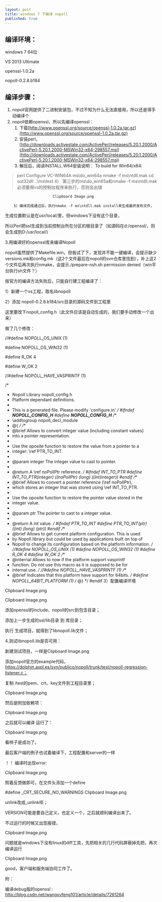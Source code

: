 ```yaml
---
layout: post
title: windows 7 下编译 nopoll
published: true
---
```


## 编译环境：

windows 7 64位

VS 2013 Ultimate

openssl-1.0.2a

nopoll-0.2.8.b184

## 编译步骤：

1. nopoll官网提供了二进制安装包，不过不知为什么无法直接用，所以还是得手动编译个
2. nopoll依赖openssl，所以先编译openssl：
	1. 下载[http://www.openssl.org/source/openssl-1.0.2a.tar.gz](http://www.openssl.org/source/openssl-1.0.2a.tar.gz)
	2. 安装perl，[http://downloads.activestate.com/ActivePerl/releases/5.20.1.2000/ActivePerl-5.20.1.2000-MSWin32-x64-298557.msi](http://downloads.activestate.com/ActivePerl/releases/5.20.1.2000/ActivePerl-5.20.1.2000-MSWin32-x64-298557.msi)
	3. 解压后，阅读INSTALL.W64安装说明：
 To build for Win64/x64:
 > perl Configure VC-WIN64A
 > ms\do_win64a
 > nmake -f ms\ntdll.mak
 > cd out32dll
 > ..\ms\test
         4） 第三步的ms\do_win65a和nmake -f ms\ntdll.mak必须要用vs的控制台程序来执行，否则会出错


                          Clipboard Image.png

        5）编译完成通过后，执行nmake -f ms\ntdll.mak install来生成最终发布文件，

生成位置默认是在usr/local/里，但windows下没有这个目录，

所以Perl把ssl生成到当前控制台所在分区的根目录了（如源码在d:/openssl/，则会生成到D:/usr/local/)

3.用编译好的openssl库来编译Nopoll

nopoll虽然提供了Makefile.win，但我试了下，发现并不能一键编译，会提示缺少versions.mk和config.mk（这2个文件最后在nopoll的svn仓库里找到），补上这2个文件后再次执行nmake，会提示./prepare-nsh.sh permission denied（win平台执行sh文件？）

按官方的编译方法失败后，只能自行建工程编译了：

1）新建一个vs工程，取名libnopoll

2）添加 nopoll-0.2.8.b184/src目录的源码文件到工程里

这里要改下nopoll_config.h（此文件应该是自动生成的，我们要手动修改一个出来）

做了几个修改：

//#define NOPOLL_OS_UNIX (1)

#define NOPOLL_OS_WIN32 (1)

#define R_OK 4

#define W_OK 2

//#define NOPOLL_HAVE_VASPRINTF (1)


/*
 * Nopoll Library nopoll_config.h
 * Platform dependant definitions.
 *
 * This is a generated file.  Please modify 'configure.in'
 */
#ifndef __NOPOLL_CONFIG_H__
#define __NOPOLL_CONFIG_H__
/**
 * \addtogroup nopoll_decl_module
 * @{
 */
/**
 * @brief Allows to convert integer value (including constant values)
 * into a pointer representation.
 *
 * Use the oposite function to restore the value from a pointer to a
 * integer: \ref PTR_TO_INT.
 *
 * @param integer The integer value to cast to pointer.
 *
 * @return A \ref noPollPtr reference.
 */
#ifndef INT_TO_PTR
#define INT_TO_PTR(integer)   ((noPollPtr) (long) ((int)integer))
#endif
/**
 * @brief Allows to convert a pointer reference (\ref noPollPtr),
 * which stores an integer that was stored using \ref INT_TO_PTR.
 *
 * Use the oposite function to restore the pointer value stored in the
 * integer value.
 *
 * @param ptr The pointer to cast to a integer value.
 *
 * @return A int value.
 */
#ifndef PTR_TO_INT
#define PTR_TO_INT(ptr) ((int) (long) (ptr))
#endif
/**
 * @brief Allows to get current platform configuration. This is used
 * by Nopoll library but could be used by applications built on top of
 * Nopoll to change its configuration based on the platform information.
 */
//#define NOPOLL_OS_UNIX (1)
#define NOPOLL_OS_WIN32 (1)
#define R_OK 4
#define W_OK 2
/**
 * @internal Allows to now if the platform support vasprintf
 * function. Do not use this macro as it is supposed to be for
 * internal use.
 */
//#define NOPOLL_HAVE_VASPRINTF (1)
/**
 * @brief Indicates that this platform have support for 64bits.
 */
#define NOPOLL_64BIT_PLATFORM (1)
/* @} */
#endif
3）配置编译环境

Clipboard Image.png

Clipboard Image.png

添加openssl的include、nopoll的src到包含目录；

添加上一步生成的ssl/lib目录 到 库目录；

执行 生成项目，就得到了libnopoll.lib文件；

4.测试libnopoll.lib是否可用：

新建测试项目，一样是Clipboard Image.png

添加nopoll官方的example代码，https://dolphin.aspl.es/svn/publico/nopoll/trunk/test/nopoll-regression-listener.c；

复制 /test的pem、crt、key文件到工程目录里；

Clipboard Image.png

然后是附加依赖项：

Clipboard Image.png

之后就可以编译 运行了：

Clipboard Image.png

看样子是成功了。

最后客户端的例子也试着编译下，工程配置和server的一样

！！ 编译时出现error:

Clipboard Image.png

照着反馈做即可，在文件头添加一个define 

#define _CRT_SECURE_NO_WARNINGS
Clipboard Image.png

unlink改成_unlink呗；

VERSION可能是要自己定义，也定义一个，之后就顺利编译出来了。

不过运行的时候又出现报错，

Clipboard Image.png

问题就是windows下没有linux的diff工具，先把相关的几行代码屏蔽掉先把，再次编译运行

Clipboard Image.png

good，客户端和服务端协同工作了。



附：

编译debug版的openssl :  http://blog.csdn.net/wangxvfeng101/article/details/7261264